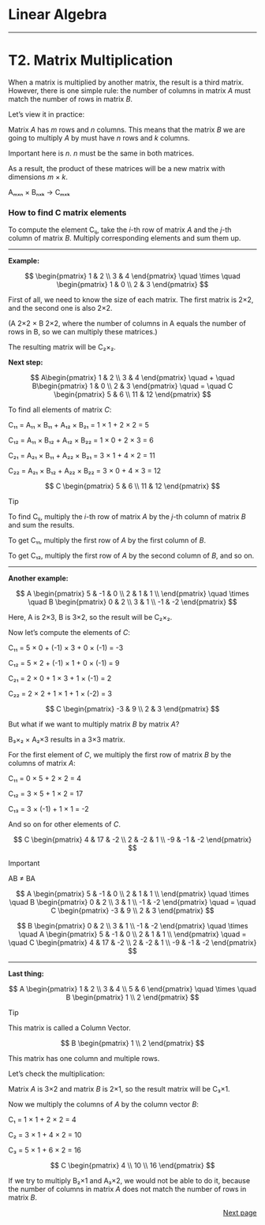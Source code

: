 # Linear Algebra

---

# T2. Matrix Multiplication

When a matrix is multiplied by another matrix, the result is a third matrix. However, there is one simple rule: the number of columns in matrix *A* must match the number of rows in matrix *B*.

Let’s view it in practice:

Matrix *A* has *m* rows and *n* columns. This means that the matrix *B* we are going to multiply *A* by must have *n* rows and *k* columns.

Important here is *n*. *n* must be the same in both matrices.

As a result, the product of these matrices will be a new matrix with dimensions *m* × *k*.

Aₘₓₙ × Bₙₓₖ → Cₘₓₖ

### How to find C matrix elements

To compute the element Cᵢⱼ, take the *i*-th row of matrix *A* and the *j*-th column of matrix *B*. Multiply corresponding elements and sum them up.

---

**Example:**

$$
\begin{pmatrix}
  1 & 2  \\
  3 & 4   
\end{pmatrix}
\quad \times \quad
\begin{pmatrix}
  1 & 0  \\
  2 & 3   
\end{pmatrix}
$$

First of all, we need to know the size of each matrix. The first matrix is 2×2, and the second one is also 2×2. 

(A 2×2 × B 2×2, where the number of columns in A equals the number of rows in B, so we can multiply these matrices.)

The resulting matrix will be C₂×₂.

**Next step:**

$$
A\begin{pmatrix}
  1 & 2  \\
  3 & 4   
\end{pmatrix}
\quad + \quad
B\begin{pmatrix}
  1 & 0  \\
  2 & 3   
\end{pmatrix}
\quad = \quad
C \begin{pmatrix}
  5 & 6  \\
  11 & 12
\end{pmatrix}
$$

To find all elements of matrix *C*:

C₁₁ = A₁₁ × B₁₁ + A₁₂ × B₂₁ = 1 × 1 + 2 × 2 = 5

C₁₂ = A₁₁ × B₁₂ + A₁₂ × B₂₂ = 1 × 0 + 2 × 3 = 6

C₂₁ = A₂₁ × B₁₁ + A₂₂ × B₂₁ = 3 × 1 + 4 × 2 = 11

C₂₂ = A₂₁ × B₁₂ + A₂₂ × B₂₂ = 3 × 0 + 4 × 3 = 12

$$
C \begin{pmatrix}
  5 & 6  \\
  11 & 12
\end{pmatrix}
$$

> [!TIP]  
> To find Cᵢⱼ, multiply the *i*-th row of matrix *A* by the *j*-th column of matrix *B* and sum the results.
> 
> To get C₁₁, multiply the first row of *A* by the first column of *B*.
> 
> To get C₁₂, multiply the first row of *A* by the second column of *B*, and so on.

---

**Another example:**

$$
A \begin{pmatrix}
  5 & -1 & 0  \\
  2 & 1 & 1  \\
\end{pmatrix} 
\quad \times \quad
B \begin{pmatrix}
  0 & 2  \\
  3 & 1 \\
 -1 & -2 
\end{pmatrix}
$$

Here, A is 2×3, B is 3×2, so the result will be C₂×₂.

Now let’s compute the elements of *C*:

C₁₁ = 5 × 0 + (-1) × 3 + 0 × (-1) = -3

C₁₂ = 5 × 2 + (-1) × 1 + 0 × (-1) = 9

C₂₁ = 2 × 0 + 1 × 3 + 1 × (-1) = 2

C₂₂ = 2 × 2 + 1 × 1 + 1 × (-2) = 3

$$
C \begin{pmatrix}
  -3 & 9  \\
  2 & 3
\end{pmatrix}
$$

But what if we want to multiply matrix *B* by matrix *A*?

B₃×₂ × A₂×3 results in a 3×3 matrix.

For the first element of *C*, we multiply the first row of matrix *B* by the columns of matrix *A*:

C₁₁ = 0 × 5 + 2 × 2 = 4

C₁₂ = 3 × 5 + 1 × 2 = 17

C₁₃ = 3 × (-1) + 1 × 1 = -2

And so on for other elements of *C*.

$$
C \begin{pmatrix}
  4 & 17 & -2  \\
  2 & -2 & 1 \\
  -9 & -1 & -2 
\end{pmatrix}
$$

> [!IMPORTANT]  
> AB ≠ BA 
>
>$$
>A \begin{pmatrix}
>  5 & -1 & 0  \\
>  2 & 1 & 1  \\
>\end{pmatrix} 
>\quad \times \quad
>B \begin{pmatrix}
>  0 & 2  \\
>  3 & 1 \\
> -1 & -2 
>\end{pmatrix}
>\quad = \quad
>C \begin{pmatrix}
>  -3 & 9  \\
>  2 & 3
>\end{pmatrix}
>$$
>
>
>$$
>B \begin{pmatrix}
>  0 & 2  \\
>  3 & 1 \\
> -1 & -2 
>\end{pmatrix}
>\quad \times \quad
>A \begin{pmatrix}
>  5 & -1 & 0  \\
>  2 & 1 & 1  \\
>\end{pmatrix} 
>\quad = \quad
>C \begin{pmatrix}
>  4 & 17 & -2  \\
>  2 & -2 & 1 \\
>  -9 & -1 & -2 
>\end{pmatrix}
>$$

---

**Last thing:**

$$
A \begin{pmatrix}
  1 & 2   \\
  3 & 4  \\
  5 & 6  
\end{pmatrix}
\quad \times \quad
B \begin{pmatrix}
  1 \\
  2  
\end{pmatrix}
$$

> [!TIP]  
> This matrix is called a Column Vector.
> 
> $$
>B \begin{pmatrix}
>  1 \\
>  2  
>\end{pmatrix}
>$$
>
> This matrix has one column and multiple rows.

Let’s check the multiplication:

Matrix *A* is 3×2 and matrix *B* is 2×1, so the result matrix will be C₃×1.

Now we multiply the columns of *A* by the column vector *B*:

C₁ = 1 × 1 + 2 × 2 = 4

C₂ = 3 × 1 + 4 × 2 = 10

C₃ = 5 × 1 + 6 × 2 = 16

$$
C \begin{pmatrix}
  4 \\
  10  \\
  16
\end{pmatrix}
$$




If we try to multiply B₂×1 and A₃×2, we would not be able to do it, because the number of columns in matrix *A* does not match the number of rows in matrix *B*.

<p align="right">
  <a href="https://github.com/21Sec0nds/LinearAlgebra/tree/T3">Next page</a>
</p>
